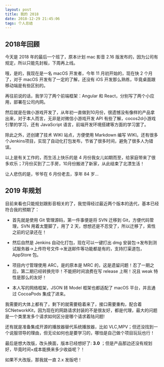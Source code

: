 ```yaml
---
layout: post
title: 我的 2018
date: 2018-12-29 21:45:06
tags: 个人总结
---
```


## 2018年回顾

今天是 2018 年的最后一个班了，原本计划 mac 影音 2.16 版发布的，因为公司有规定，所以只能先封板，下周再上线。

哦，是的，我现在是一名 macOS 开发者，今年 11 月初开始的，现在快 2 个月了，对于 macOS 开发有了一定的了解，还没有 iOS 开发那么熟练，毕竟桌面跟移动端是有些区别的。

再往前说的话，我学习了两个前端框架：Angular 和 React，分别写了两个小应用，部署在公司内网。

然后就是在做小游戏开发了，从年初一直做到10月份，很遗憾没有像样的产品拿出来，对于本人而言，无非是对微信小游戏开发 API 有些了解，cocos2d小游戏引擎的学习，还有 JavaScript 语言，前端开发环境搭建等方面的学习罢了。

除此之外，还创建了技术 WIKI 站点，方便使用 Markdown 编写 WIKI。还有很多个Jenkins项目，实现了自动化打包发布，节省了很多时间，避免了很多人为错误。

以上是有关工作的，而生活上快乐的是 4 月份我女儿如期而至，给家庭带来了很多欢乐；7月份买到了二手房，10月份搬进了新家，从此结束了北漂生活！

让人悲伤的是，爷爷在 6 月份老去，享年 84 岁...

## 2019 年规划

目前来看也只能规划跟影音相关的了，我觉得经过最近两个版本的迭代，基本已经符合我的预期了：

- 首先就是使用 Git 管理源码，第一件事便是将 SVN 迁移到 Git，方便代码管理，SVN 用着太蹩脚了，用了 2 天，想想还是不忍受了，所以迁移了，索性之前的记录还在！

- 然后自然是 Jenkins 自动化打包，现在可以一键打出 dmg 安装包->发布到测试服务器->上传符号文件->发送邮件等功能都是有的，支持打渠道包，AppStore 包。

- 项目内寸管理使用 ARC，是的原本是 MRC 的，这是遗留问题！忍了一期之后，第二期已经转换完毕！不能把时间浪费在写 release 上啊！况且 weak 特性是那么的友好！

- 本人写的网络框架，JSON 转 Model 框架也都适配了 macOS 平台，并且通过 CocoaPods 集成了进来。

我需要的大体上都有了，剩下的就需要稳着来了，接口需要重构，配合着 SCNetworkKit，因为现在的网路请求封装的不是很友好，都是代理，最大的问题是一个类里发多个请求如何区分是哪个请求着陆问题!

还有就是准备集成开源的播放器替代系统播放器，比如 VLC,MPV；但还没找到一个说服领导的理由，但无论如何也是要学习的，哪怕是自己做个项目玩玩也行！

最后是想大改版，改头换面，版本已经想好了: **3.0** ；但是产品那边还没有规划好，毕竟时间+成本能换来多少收益呢？！

如果不大改版，那我就一直 2.x 发版吧！